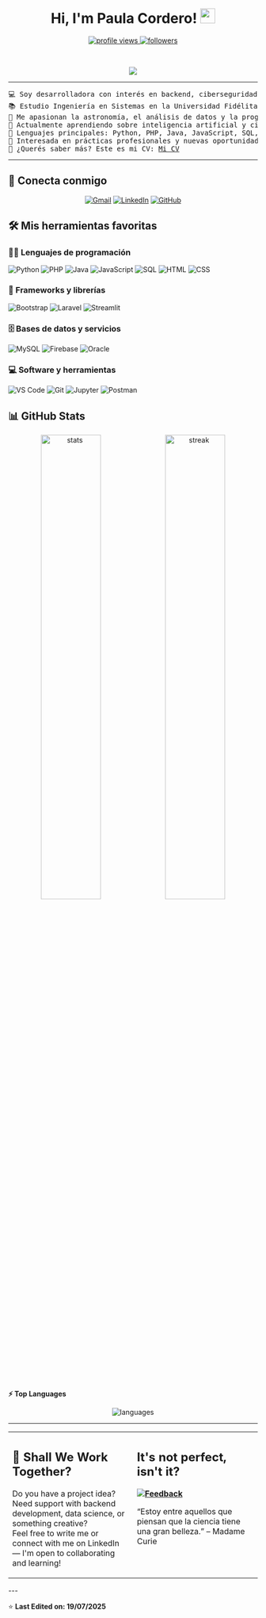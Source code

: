 <h1 align="center">
Hi, I'm Paula Cordero!
	<a href="https://github.com/Paulacorder">
		<img src="https://media.giphy.com/media/hvRJCLFzcasrR4ia7z/giphy.gif" width="30">
	</a>
</h1>

<p align="center">
	<a href="https://github.com/Paulacorder">
		<img src="https://komarev.com/ghpvc/?username=Paulacorder&label=Profile%20views&color=0e75b6&style=flat" alt="profile views" />
	</a>
	<a href="https://github.com/Paulacorder">
		<img src="https://img.shields.io/github/followers/Paulacorder?label=Followers" alt="followers" />
	</a>
</p>

<br/>

<p align="center">
	<a href="https://github.com/Paulacorder">
		<img src="https://readme-typing-svg.herokuapp.com?lines=Systems+Engineering+Student;Passionate+about+Cybersecurity+and+Data+Science;Astronomy+Lover;Always+learning+new+things&center=true&width=400&height=45">
	</a>
</p>

<hr>

<pre>
💻 Soy desarrolladora con interés en backend, ciberseguridad y ciencia de datos
📚 Estudio Ingeniería en Sistemas en la Universidad Fidélitas, Costa Rica
🔭 Me apasionan la astronomía, el análisis de datos y la programación
🌱 Actualmente aprendiendo sobre inteligencia artificial y ciberseguridad
🌟 Lenguajes principales: Python, PHP, Java, JavaScript, SQL, HTML/CSS
🚩 Interesada en prácticas profesionales y nuevas oportunidades laborales
🤔 ¿Querés saber más? Este es mi CV: <a href="https://drive.google.com/file/d/1FEXc8eiNaSQfQ57lXUosdHvckX6z4XSH/view?usp=drive_link" target="_blank">Mi CV</a>
</pre>

<hr>

## 🤝 Conecta conmigo

<p align="center">
	<a href="mailto:paulacorderosegura@gmail.com"><img src="https://img.shields.io/badge/gmail-%23EA4335.svg?style=plastic&logo=gmail&logoColor=white" alt="Gmail"/></a>
	<a href="https://www.linkedin.com/in/paulacorder"><img src="https://img.shields.io/badge/linkedin-%230A66C2.svg?style=plastic&logo=linkedin&logoColor=white" alt="LinkedIn"/></a>
	<a href="https://github.com/Paulacorder"><img src="https://img.shields.io/badge/github-%23181717.svg?style=plastic&logo=github&logoColor=white" alt="GitHub"/></a>
</p>

## 🛠️ Mis herramientas favoritas

### 👨‍💻 Lenguajes de programación

<p>
    <img alt="Python" src="https://img.shields.io/badge/Python-%2314354C.svg?logo=python&logoColor=white">
    <img alt="PHP" src="https://img.shields.io/badge/PHP-%23777BB4.svg?logo=php&logoColor=white">
    <img alt="Java" src="https://img.shields.io/badge/Java-%23ED8B00.svg?logo=java&logoColor=white">
    <img alt="JavaScript" src="https://img.shields.io/badge/JavaScript-%23F7DF1E.svg?logo=javascript&logoColor=black">
    <img alt="SQL" src="https://img.shields.io/badge/SQL-%2300758F.svg?logo=mysql&logoColor=white">
    <img alt="HTML" src="https://img.shields.io/badge/HTML5-%23E34F26.svg?logo=html5&logoColor=white">
    <img alt="CSS" src="https://img.shields.io/badge/CSS3-%231572B6.svg?logo=css3&logoColor=white">
</p>

### 🧰 Frameworks y librerías

<p>
    <img alt="Bootstrap" src="https://img.shields.io/badge/Bootstrap-%23150458.svg?logo=Bootstrap&logoColor=white">
    <img alt="Laravel" src="https://img.shields.io/badge/Laravel-%23FF2D20.svg?logo=laravel&logoColor=white">
    <img alt="Streamlit" src="https://img.shields.io/badge/Streamlit-%23FF4B4B.svg?logo=streamlit&logoColor=white">
</p>

### 🗄️ Bases de datos y servicios

<p>
    <img alt="MySQL" src="https://img.shields.io/badge/MySQL-%2300f.svg?logo=mysql&logoColor=white">
    <img alt="Firebase" src="https://img.shields.io/badge/Firebase-%23FF6F00.svg?logo=firebase&logoColor=white">
    <img alt="Oracle" src="https://img.shields.io/badge/Oracle-%23F80000.svg?logo=oracle&logoColor=white">
</p>

### 💻 Software y herramientas

<p>
    <img alt="VS Code" src="https://img.shields.io/badge/VSCode-0078d7.svg?logo=visual-studio-code&logoColor=white">
    <img alt="Git" src="https://img.shields.io/badge/Git-%23F05033.svg?logo=git&logoColor=white">
    <img alt="Jupyter" src="https://img.shields.io/badge/Jupyter-%23F37626.svg?logo=Jupyter&logoColor=white">
    <img alt="Postman" src="https://img.shields.io/badge/Postman-FF6C37?logo=postman&logoColor=white">
</p>

## 📊 GitHub Stats

<p align="center">
	<img width="49%" src="https://github-readme-stats.vercel.app/api?username=Paulacorder&show_icons=true" alt="stats">
	<img width="49%" src="https://github-readme-streak-stats.herokuapp.com/?user=Paulacorder" alt="streak">
</p>

<summary><b>⚡ Top Languages</b></summary>

<p align="center">
	<img src="https://github-readme-stats.vercel.app/api/top-langs/?username=Paulacorder&langs_count=8&layout=compact" alt="languages">
</p>

---

<table style="border: none">
  <tr>
  <td width="50%" valign="top">

## 🚀 Shall We Work Together?

Do you have a project idea? Need support with backend development, data science, or something creative?  
Feel free to write me or connect with me on LinkedIn — I'm open to collaborating and learning!

  </td>
  <td width="50%" valign="top">

## It's not perfect, isn't it?

**<a href="https://github.com/Paulacorder"><img alt="Feedback" src="https://img.shields.io/badge/Ask%20me-anything-1abc9c.svg"></a>**

“Estoy entre aquellos que piensan que la ciencia tiene una gran belleza.”
– Madame Curie

  </td>
  </tr>
</table>
---

⭐ **Last Edited on: 19/07/2025**

